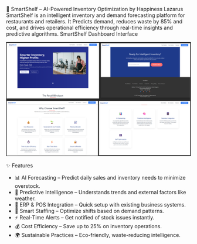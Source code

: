 
🧠 SmartShelf – AI-Powered Inventory Optimization
by Happiness Lazarus
SmartShelf is an intelligent inventory and demand forecasting platform for restaurants and retailers. It Predicts demand, reduces waste by 85%  and cost, and drives operational efficiency through real-time insights and predictive algorithms.
SmartShelf Dashboard Interface

![Screenshot of SmartShelf AI inventory system interface showing smart product recognition and stock status display](https://github.com/Happinesslazarus/smartshelf-ai-inventory/blob/259b1870837b25fe398c858af31dad4aa65d2013/image_project01.png?raw=true)


✨ Features
- 📊 AI Forecasting – Predict daily sales and inventory needs to minimize overstock.
- 🧠 Predictive Intelligence – Understands trends and external factors like weather.
- 📱 ERP & POS Integration – Quick setup with existing business systems.
- 👥 Smart Staffing – Optimize shifts based on demand patterns.
- ⚡ Real-Time Alerts – Get notified of stock issues instantly.
- 💰 Cost Efficiency – Save up to 25% on inventory operations.
- 🌍 Sustainable Practices – Eco-friendly, waste-reducing intelligence.
